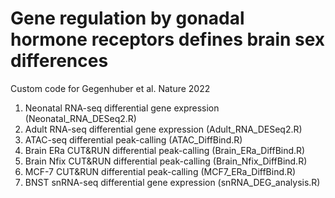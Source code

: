 # Gene regulation by gonadal hormone receptors defines brain sex differences
Custom code for Gegenhuber et al. Nature 2022

1. Neonatal RNA-seq differential gene expression (Neonatal_RNA_DESeq2.R)
2. Adult RNA-seq differential gene expression (Adult_RNA_DESeq2.R)
3. ATAC-seq differential peak-calling (ATAC_DiffBind.R)
4. Brain ERa CUT&RUN differential peak-calling (Brain_ERa_DiffBind.R)
5. Brain Nfix CUT&RUN differential peak-calling (Brain_Nfix_DiffBind.R)
6. MCF-7 CUT&RUN differential peak-calling (MCF7_ERa_DiffBind.R)
7. BNST snRNA-seq differential gene expression (snRNA_DEG_analysis.R)

